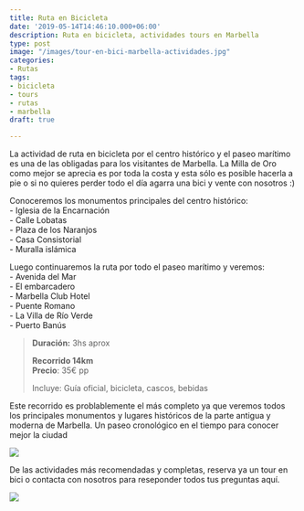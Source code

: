 ```yaml
---
title: Ruta en Bicicleta
date: '2019-05-14T14:46:10.000+06:00'
description: Ruta en bicicleta, actividades tours en Marbella
type: post
image: "/images/tour-en-bici-marbella-actividades.jpg"
categories:
- Rutas
tags:
- bicicleta
- tours
- rutas
- marbella
draft: true

---
```

La actividad de ruta en bicicleta por el centro histórico y el paseo marítimo es una de las obligadas para los visitantes de Marbella. La Milla de Oro como mejor se aprecia es por toda la costa y esta sólo es posible hacerla a pie o si no quieres perder todo el día agarra una bici y vente con nosotros :)

Conoceremos los monumentos principales del centro histórico:  
\- Iglesia de la Encarnación  
\- Calle Lobatas  
\- Plaza de los Naranjos  
\- Casa Consistorial  
\- Muralla islámica

Luego continuaremos la ruta por todo el paseo marítimo y veremos:  
\- Avenida del Mar  
\- El embarcadero  
\- Marbella Club Hotel  
\- Puente Romano  
\- La Villa de Río Verde  
\- Puerto Banús

> **Duración:** 3hs aprox
>
> **Recorrido 14km**  
> **Precio**: 35€ pp
>
> Incluye: Guía oficial, bicicleta, cascos, bebidas

Este recorrido es problablemente el más completo ya que veremos todos los principales monumentos y lugares históricos de la parte antigua y moderna de Marbella. Un paseo cronológico en el tiempo para conocer mejor la ciudad

![](/images/actividades-tour-bici.jpg)

De las actividades más recomendadas y completas, reserva ya un tour en bici o contacta con nosotros para reseponder todos tus preguntas aquí.

[![](/images/boton-reservar-actividades.png)](https://www.actividadesmarbella.com/contact/ "Reservar")